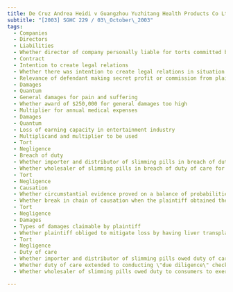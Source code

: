 ```yaml
---
title: De Cruz Andrea Heidi v Guangzhou Yuzhitang Health Products Co Ltd and Others 
subtitle: "[2003] SGHC 229 / 03\_October\_2003"
tags:
  - Companies
  - Directors
  - Liabilities
  - Whether director of company personally liable for torts committed by the company
  - Contract
  - Intention to create legal relations
  - Whether there was intention to create legal relations in situation where defendant doing plaintiff a favour
  - Relevance of defendant making secret profit or commission from plaintiff
  - Damages
  - Quantum
  - General damages for pain and suffering
  - Whether award of $250,000 for general damages too high
  - Multiplier for annual medical expenses
  - Damages
  - Quantum
  - Loss of earning capacity in entertainment industry
  - Multiplicand and multiplier to be used
  - Tort
  - Negligence
  - Breach of duty
  - Whether importer and distributor of slimming pills in breach of duty of care for failing to keep proper records of consignments of pills and to do proper batch tests
  - Whether wholesaler of slimming pills in breach of duty of care for placing blind faith in the importer and distributor
  - Tort
  - Negligence
  - Causation
  - Whether circumstantial evidence proved on a balance of probabilities that slimming pills had caused the plaintiff\'s liver failure
  - Whether break in chain of causation when the plaintiff obtained the pills from non-official retail sources
  - Tort
  - Negligence
  - Damages
  - Types of damages claimable by plaintiff
  - Whether plaintiff obliged to mitigate loss by having liver transplant operation done at National University Hospital instead of Gleneagles Hospital
  - Tort
  - Negligence
  - Duty of care
  - Whether importer and distributor of slimming pills owed duty of care to customers
  - Whether duty of care extended to conducting \"due diligence\" check on the manufacturer
  - Whether wholesaler of slimming pills owed duty to consumers to exercise reasonable care in promotion, endorsement and advertisement of the pills

---
```


